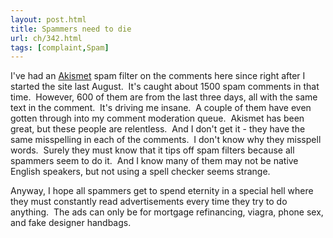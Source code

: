 ```yaml
---
layout: post.html
title: Spammers need to die
url: ch/342.html
tags: [complaint,Spam]
---
```

I've had an [Akismet](http://www.akismet.com) spam filter on the comments here since right after I started the site last August.  It's caught about 1500 spam comments in that time.  However, 600 of them are from the last three days, all with the same text in the comment.  It's driving me insane.  A couple of them have even gotten through into my comment moderation queue.  Akismet has been great, but these people are relentless.  And I don't get it - they have the same misspelling in each of the comments.  I don't know why they misspell words.  Surely they must know that it tips off spam filters because all spammers seem to do it.  And I know many of them may not be native English speakers, but not using a spell checker seems strange.

Anyway, I hope all spammers get to spend eternity in a special hell where they must constantly read advertisements every time they try to do anything.  The ads can only be for mortgage refinancing, viagra, phone sex, and fake designer handbags.
